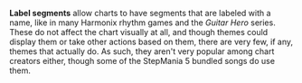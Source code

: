 **Label segments** allow charts to have segments that are labeled with a name, like in many Harmonix rhythm games and the _Guitar Hero_ series. These do not affect the chart visually at all, and though themes could display them or take other actions based on them, there are very few, if any, themes that actually do. As such, they aren't very popular among chart creators either, though some of the StepMania 5 bundled songs do use them.
